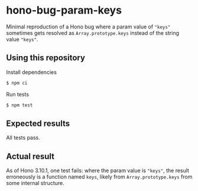 # hono-bug-param-keys

Minimal reproduction of a Hono bug where a param value of `"keys"` sometimes gets resolved as `Array.prototype.keys` instead of the string value `"keys"`.

## Using this repository

Install dependencies

```sh
$ npm ci
```

Run tests

```sh
$ npm test
```

## Expected results

All tests pass.

## Actual result

As of Hono 3.10.1, one test fails: where the param value is `"keys"`, the result erroneously is a function named `keys`, likely from `Array.prototype.keys` from some internal structure.
